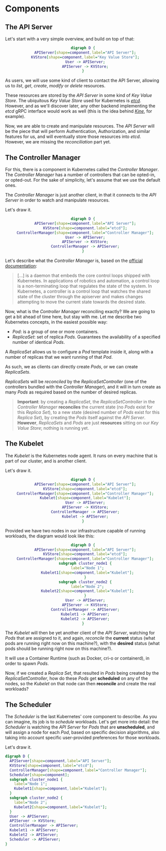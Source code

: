 # Components

## The API Server

Let's start with a very simple overview, and build on top of that:

<center>

```dot process
digraph D {
  APIServer[shape=component,label="API Server"];
  KVStore[shape=component,label="Key Value Store"];
  User -> APIServer;
  APIServer -> KVStore;
}
```

</center>

As users, we will use some kind of client to contact the API Server,
allowing us to *list*, *get*, *create*, *modify* or *delete*
resources.

These resources are stored by the *API Server* in some kind of
*Key Value Store*. The ubiquitous *Key Value Store* used for Kubernetes is
[*etcd*](https://etcd.io). However, and as we'll discover later, any
other backend implementing the *etcd* gRPC interface would work as
well (this is the idea behind [*Kine*](https://github.com/rancher/kine),
for example).

Now, we are able to create and manipulate resources. The *API Server*
will be the piece that will perform Authentication, Authorization, and
similar features for us, and will eventually store those resources
into *etcd*. However, we are missing the *reconciliation* part yet.

## The Controller Manager

For this, there is a component in Kubernetes called the *Controller
Manager*. The *Controller Manager* has a number of controllers that
can be opted-in, or opted-out. For the sake of simplicity, let's
assume that we use the default ones.

The *Controller Manager* is just another client, in that it connects
to the *API Server* in order to watch and manipulate resources.

Let's draw it.

<center>

```dot process
digraph D {
  APIServer[shape=component,label="API Server"];
  KVStore[shape=component,label="etcd"];
  ControllerManager[shape=component,label="Controller Manager"];
  User -> APIServer;
  APIServer -> KVStore;
  ControllerManager -> APIServer;
}
```

</center>

Let's describe what the *Controller Manager* is, based on the [official
documentation](https://kubernetes.io/docs/reference/command-line-tools-reference/kube-controller-manager/):

> [...] is a daemon that embeds the core control loops shipped with
> Kubernetes. In applications of robotics and automation, a control
> loop is a non-terminating loop that regulates the state of the
> system. In Kubernetes, a controller is a control loop that watches
> the shared state of the cluster through the apiserver and makes
> changes attempting to move the current state towards the desired
> state.

Now, what is the *Controller Manager* reconciling exactly? We are
going to get a bit ahead of time here, but stay with me. Let me
describe two Kubernetes concepts, in the easiest possible way:

* *Pod*: is a group of one or more containers.
* *ReplicaSet*: set of replica *Pods*. Guarantees the availability of a
  specified number of identical *Pods*.

A *ReplicaSet* allows us to configure a *Pod* template inside it,
along with a number of replicas that we want running of that *Pod*.

As such, we as clients can directly create *Pods*, or we can create
*ReplicaSets*.

*ReplicaSets* will be *reconciled* by the *ReplicaSetController* (one
of the controllers bundled with the *Controller Manager*), and it will
in turn create as many *Pods* as required based on the number of
desired replicas.

> **Important**: by creating a *ReplicaSet*, the *ReplicaSetController*
> in the *Controller Manager* **reconciles** the current state (no *Pods*
> exist for this *Replica Set*), to a new state (desired number of *Pods*
> exist for this *Replica Set*), by creating the *Pods* itself against
> the *API Server*. **However**, *ReplicaSets* and *Pods* are just
> **resources** sitting on our *Key Value Store*; nothing is running yet.

## The Kubelet

The *Kubelet* is the Kubernetes node agent. It runs on every machine
that is part of our cluster, and is another client.

Let's draw it.

<center>

```dot process
digraph D {
  APIServer[shape=component,label="API Server"];
  KVStore[shape=component,label="etcd"];
  ControllerManager[shape=component,label="Controller Manager"];
  Kubelet[shape=component,label="Kubelet"];
  User -> APIServer;
  APIServer -> KVStore;
  ControllerManager -> APIServer;
  Kubelet -> APIServer;
}
```

</center>

Provided we have two nodes in our infrastructure capable of running
workloads, the diagram would look like this:

<center>

```dot process
digraph D {
  APIServer[shape=component,label="API Server"];
  KVStore[shape=component,label="etcd"];
  ControllerManager[shape=component,label="Controller Manager"];
  subgraph cluster_node1 {
    label="Node 1";
    Kubelet1[shape=component,label="Kubelet"];
  }
  subgraph cluster_node2 {
    label="Node 2";
    Kubelet2[shape=component,label="Kubelet"];
  }
  User -> APIServer;
  APIServer -> KVStore;
  ControllerManager -> APIServer;
  Kubelet1 -> APIServer;
  Kubelet2 -> APIServer;
}
```

</center>

The *Kubelet* will then be yet another client of the *API Server*,
watching for *Pods* that are assigned to it, and again, *reconcile*
the **current** status (what pods are running right now on this machine?),
with the **desired** status (what pods should be running right now on
this machine?).

It will use a Container Runtime (such as Docker, cri-o or containerd),
in order to spawn *Pods*.

Now, if we created a *Replica Set*, that resulted in *Pods* being
created by the *ReplicaSetController*, how do these *Pods* get
**scheduled** on any of the nodes, so the *Kubelet* on that node can
then **reconcile** and create the real workloads?

## The Scheduler

The *Scheduler* is the last Kubernetes' core component to describe. As
you can imagine, its job is to *schedule* workloads. Let's get more
into detail: the *Scheduler* is watching the *API Server* for *Pods*
that are **unscheduled**, and will assign a node for each *Pod*, based
on specific decision algorithms, also taking into account specific
user-provided preferences for those workloads.

Let's draw it.

```dot process
digraph D {
  APIServer[shape=component,label="API Server"];
  KVStore[shape=component,label="etcd"];
  ControllerManager[shape=component,label="Controller Manager"];
  Scheduler[shape=component];
  subgraph cluster_node1 {
    label="Node 1";
    Kubelet1[shape=component,label="Kubelet"];
  }
  subgraph cluster_node2 {
    label="Node 2";
    Kubelet2[shape=component,label="Kubelet"];
  }
  User -> APIServer;
  APIServer -> KVStore;
  ControllerManager -> APIServer;
  Kubelet1 -> APIServer;
  Kubelet2 -> APIServer;
  Scheduler -> APIServer;
}
```
